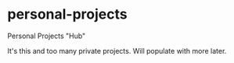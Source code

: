 # personal-projects
Personal Projects "Hub"

It's this and too many private projects. Will populate with more later.
